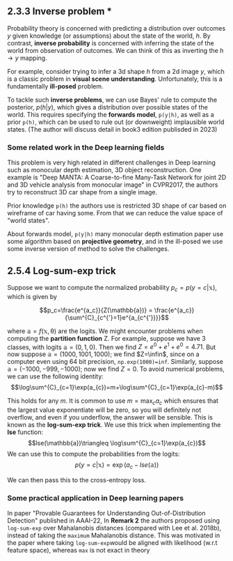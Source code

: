 ## 2.3.3 Inverse problem *
Probability theory is concerned with predicting a distribution over outcomes $y$ given knowledge (or assumptions) about the state of the world, $h$. By contrast, **inverse probability** is concerned with inferring the state of the world from observation of outcomes. We can think of this as inverting the $h\rightarrow y$ mapping. 

For example, consider trying to infer a 3d shape $h$ from a 2d image $y$, which is a classic problem in **visual scene understanding**. Unfortunately, this is a fundamentally **ill-posed** problem.

To tackle such **inverse problems**, we can use Bayes' rule to compute the posterior, $p(h|y)$, which gives a distribution over possible states of the world. This requires specifying the **forwards model**, ```p(y|h)```, as well as a prior ```p(h)```, which can be used to rule out (or downweight) implausible world states. (The author will discuss detail in book3 edition publisded in 2023)

### Some related work in the Deep learning fields
This problem is very high related in different challenges in Deep learning such as monocular depth estimation, 3D object reconstruction. One example is "Deep MANTA: A Coarse-to-fine Many-Task Network for joint 2D and 3D vehicle analysis from monocular image" in CVPR2017, the authors try to reconstruct 3D car shape from a single image.

Prior knowledge ```p(h)``` the authors use is restricted 3D shape of car based on wireframe of car having some. From that we can reduce the value space of "world states".

About forwards model, ```p(y|h)``` many monocular depth estimation paper use some algorithm based on **projective geometry**, and in the ill-posed we use some inverse version of method to solve the challenges.

## 2.5.4 Log-sum-exp trick 
Suppose we want to compute the normalized probability $p_c=p(y=c|\mathbb{x})$, which is given by

$$p_c=\frac{e^{a_c}}{Z(\mathbb{a})} = \frac{e^{a_c}}{\sum^{C}_{c^{'}=1}e^{a_{c^{'}}}}$$

where $\mathbb{a} = f(\mathbb{x}, \mathbb{\theta})$ are the logits. We might encounter problems when computing the **partition function** Z. For example, suppose we have 3 classes, with logits $\mathbb{a}=(0,1,0)$. Then we find $Z=e^0 + e^1+e^0 = 4.71$. But now suppose $\mathbb{a}=(1000, 1001, 1000)$; we find $Z=\infin$, since on a computer even using 64 bit precision, ```np.exp(1000)=inf```. Similarly, suppose $\mathbb{a}=(-1000, -999, -1000)$; now  we find $Z=0$. To avoid numerical problems, we can use the following identity:
$$\log\sum^{C}_{c=1}\exp(a_{c})=m+\log\sum^{C}_{c=1}\exp(a_{c}-m)$$

This holds for any $m$. It is common to use $m=\max_c a_c$ which ensures that the largest value exponentiate will be zero, so you will definitely not overflow, and even if you underflow, the answer will be sensible. This is known as the **log-sum-exp trick**. We use this trick when implementing the **lse** function:
$$lse(\mathbb{a})\triangleq \log\sum^{C}_{c=1}\exp(a_{c})$$
We can use this to compute the probabilities from the logits:
$$p(y=c|\mathbb{x}) = \exp(a_c-lse(\mathbb{a}))$$

We can then pass this to the cross-entropy loss.

### Some practical application in Deep learning papers

In paper "Provable Guarantees for Understanding Out-of-Distribution Detection" published in AAAI-22, In **Remark 2** the authors proposed using ```log-sum-exp``` over Mahalanobis distances (compared with Lee et al. 2018b), instead of taking the ```maximum``` Mahalanobis distance. This was motivated in the paper where taking ```log-sum-exp```would be aligned with likelihood (w.r.t feature space), whereas ```max``` is not exact in theory